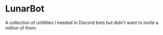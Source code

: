 # LunarBot
A collection of untilities I needed in Discord bots but didn't want to invite a million of them.
